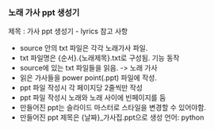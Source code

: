 ### 노래 가사 ppt 생성기

제목 : 가사 ppt 생성기 - lyrics
참고 사항 
- source 안의 txt 파일은 각각 노래가사 파일.
- txt 파일명은 {순서}.{노래제목}.txt로 구성됨.
기능 동작
- source에 있는 txt 파일들을 읽음. -> 노래 가사
- 읽은 가사들을 power point(.ppt) 파일에 작성.
- ppt 파일 작성시 각 페이지당 2줄씩만 작성
- ppt 파일 작성시 노래와 노래 사이에 빈페이지를 둠
- 만들어진 ppt는 슬라이드 마스터로 스타일을 변경할 수 있어야함.
- 만들어진 ppt 제목은 {날짜}_가사집.ppt으로 생성
언어: python